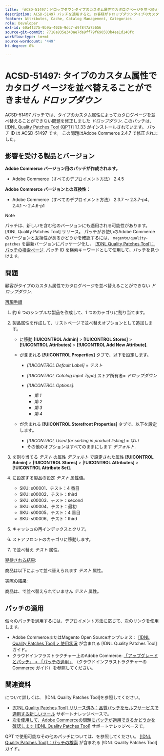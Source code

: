 ```yaml
---
title: 「ACSD-51497：ドロップダウンタイプのカスタム属性でカタログページを並べ替えることができない」
description: ACSD-51497 パッチを適用すると、お客様がドロップダウンタイプのカスタム属性でカタログページを並べ替えることができないAdobe Commerceの問題を修正できます。
feature: Attributes, Cache, Catalog Management, Categories
role: Developer
exl-id: 60a4f375-9b9a-4026-9dc7-d9f847a75656
source-git-commit: 7718a835e343ae7da9ff79f690503b4ee1d140fc
workflow-type: tm+mt
source-wordcount: '449'
ht-degree: 0%

---
```


# ACSD-51497: タイプのカスタム属性でカタログ ページを並べ替えることができません *ドロップダウン*

ACSD-51497 パッチでは、タイプのカスタム属性によってカタログページを並べ替えることができない問題を修正しました *ドロップダウン*. このパッチは、 [[!DNL Quality Patches Tool (QPT)]](/help/announcements/adobe-commerce-announcements/magento-quality-patches-released-new-tool-to-self-serve-quality-patches.md) 1.1.33 がインストールされています。 パッチ ID は ACSD-51497 です。 この問題はAdobe Commerce 2.4.7 で修正されました。

## 影響を受ける製品とバージョン

**Adobe Commerce バージョン用のパッチが作成されます。**

* Adobe Commerce（すべてのデプロイメント方法） 2.4.5

**Adobe Commerce バージョンとの互換性：**

* Adobe Commerce（すべてのデプロイメント方法） 2.3.7 ～ 2.3.7-p4、2.4.1 ～ 2.4.6-p1

>[!NOTE]
>
>パッチは、新しいを含む他のバージョンにも適用される可能性があります。 [!DNL Quality Patches Tool] リリース。 パッチがお使いのAdobe Commerceのバージョンと互換性があるかどうかを確認するには、 `magento/quality-patches` を最新バージョンにパッケージ化し、 [[!DNL Quality Patches Tool]：パッチの検索ページ](https://experienceleague.adobe.com/tools/commerce-quality-patches/index.html). パッチ ID を検索キーワードとして使用して、パッチを見つけます。

## 問題

顧客がタイプのカスタム属性でカタログページを並べ替えることができない *ドロップダウン*.

<u>再現手順</u>

1. 約 6 つのシンプルな製品を作成して、1 つのカテゴリに割り当てます。
1. 製品属性を作成して、リストページで並べ替えオプションとして追加します。

   * に移動 **[!UICONTROL Admin]** > **[!UICONTROL Stores]** > **[!UICONTROL Attributes]** > **[!UICONTROL Add New Attribute]**.
   * が含まれる **[!UICONTROL Properties]** タブで、以下を設定します。

      * *[!UICONTROL Default Label]* = *テスト*
      * *[!UICONTROL Catalog Input Type]* ストア所有者= *ドロップダウン*
      * *[!UICONTROL Options]*:

         * *第 1*
         * *第 2*
         * *第 3*
         * *第 4*

   * が含まれる **[!UICONTROL Storefront Properties]** タブで、以下を設定します。

      * *[!UICONTROL Used for sorting in product listing]* = *はい*
      * その他のオプションはすべてのままにします *デフォルト*.

1. を割り当てる *テスト* の属性 *デフォルト* で設定された属性 **[!UICONTROL Admin]** > **[!UICONTROL Stores]** > **[!UICONTROL Attributes]** > **[!UICONTROL Attribute Set]**.
1. に設定する製品の設定 *テスト* 属性値。

   * SKU: s00001、テスト：4 番目
   * SKU: s00002、テスト：third
   * SKU: s00003、テスト：second
   * SKU: s00004、テスト：最初
   * SKU: s00005、テスト：4 番目
   * SKU: s00006、テスト：third

1. キャッシュの再インデックスとクリア。
1. ストアフロントのカテゴリに移動します。
1. で並べ替え *テスト* 属性。

<u>期待される結果</u>:

商品は以下によって並べ替えられます *テスト* 属性。

<u>実際の結果</u>:

商品は、で並べ替えられていません *テスト* 属性。

## パッチの適用

個々のパッチを適用するには、デプロイメント方法に応じて、次のリンクを使用します。

* Adobe CommerceまたはMagento Open Sourceオンプレミス： [[!DNL Quality Patches Tool] > 使用状況](https://experienceleague.adobe.com/docs/commerce-operations/tools/quality-patches-tool/usage.html) が含まれる [!DNL Quality Patches Tool] ガイド。
* クラウドインフラストラクチャー上のAdobe Commerce: [「アップグレードとパッチ」 > 「パッチの適用」](https://experienceleague.adobe.com/docs/commerce-cloud-service/user-guide/develop/upgrade/apply-patches.html) （クラウドインフラストラクチャーのCommerce ガイド）を参照してください。

## 関連資料

について詳しくは、 [!DNL Quality Patches Tool]を参照してください。

* [[!DNL Quality Patches Tool] リリース済み：品質パッチをセルフサービスで適用する新しいツール](/help/announcements/adobe-commerce-announcements/magento-quality-patches-released-new-tool-to-self-serve-quality-patches.md) サポートナレッジベースで。
* [次を使用して、Adobe Commerceの問題にパッチが適用できるかどうかを確認します [!DNL Quality Patches Tool]](/help/support-tools/patches-available-in-qpt-tool/check-patch-for-magento-issue-with-magento-quality-patches.md) サポートナレッジベースで。

QPT で使用可能なその他のパッチについては、を参照してください。 [[!DNL Quality Patches Tool]：パッチの検索](https://experienceleague.adobe.com/tools/commerce-quality-patches/index.html) が含まれる [!DNL Quality Patches Tool] ガイド。
